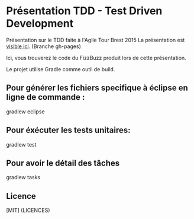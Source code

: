 # Présentation TDD - Test Driven Development

Présentation sur le TDD faite à l'Agile Tour Brest 2015
La présentation est [visible ici](http://jefflefoll.github.io/pres-tdd-agiletour-brest2015). (Branche gh-pages)

Ici, vous trouverez le code du FizzBuzz produit lors de cette présentation.

Le projet utilise Gradle comme outil de build.

## Pour générer les fichiers specifique à éclipse en ligne de commande : 
gradlew eclipse

## Pour éxécuter les tests unitaires:
gradlew test

## Pour avoir le détail des tâches
gradlew tasks

## Licence
[MIT] (LICENCES)